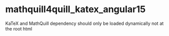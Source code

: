 # mathquill4quill_katex_angular15
KaTeX and MathQuill dependency should only be loaded dynamically not at the root html
